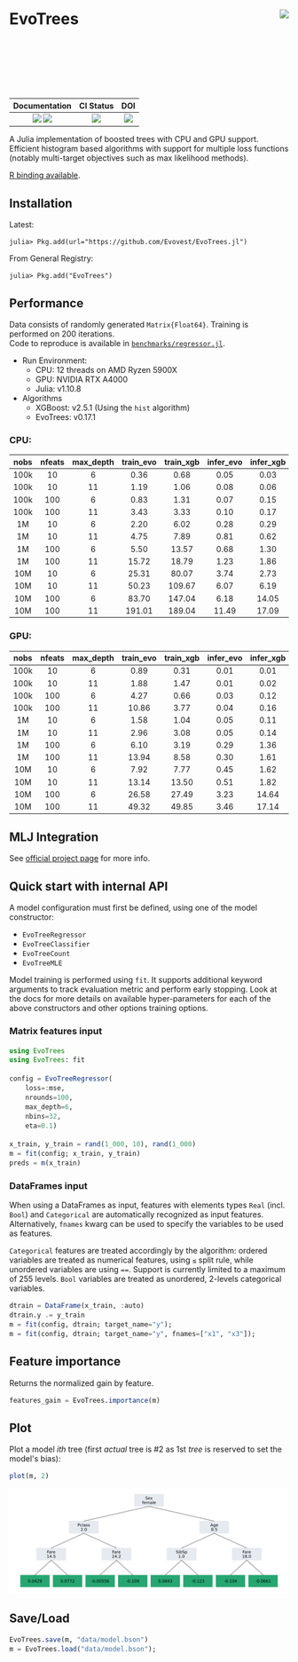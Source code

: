 
# EvoTrees <a href="https://evovest.github.io/EvoTrees.jl/dev/"><img src="docs/src/assets/logo.png" align="right" height="160"/></a>


| Documentation | CI Status | DOI |
|:------------------------:|:----------------:|:----------------:|
| [![][docs-stable-img]][docs-stable-url] [![][docs-latest-img]][docs-latest-url] | [![][ci-img]][ci-url] | [![][DOI-img]][DOI-url] |

[docs-latest-img]: https://img.shields.io/badge/docs-latest-blue.svg
[docs-latest-url]: https://evovest.github.io/EvoTrees.jl/dev

[docs-stable-img]: https://img.shields.io/badge/docs-stable-blue.svg
[docs-stable-url]: https://evovest.github.io/EvoTrees.jl/stable

[ci-img]: https://github.com/Evovest/EvoTrees.jl/workflows/CI/badge.svg
[ci-url]: https://github.com/Evovest/EvoTrees.jl/actions?query=workflow%3ACI+branch%3Amain

[DOI-img]: https://zenodo.org/badge/164559537.svg
[DOI-url]: https://zenodo.org/doi/10.5281/zenodo.10569604

A Julia implementation of boosted trees with CPU and GPU support.
Efficient histogram based algorithms with support for multiple loss functions (notably multi-target objectives such as max likelihood methods).

[R binding available](https://github.com/Evovest/EvoTrees).


## Installation

Latest:

```julia-repl
julia> Pkg.add(url="https://github.com/Evovest/EvoTrees.jl")
```

From General Registry:

```julia-repl
julia> Pkg.add("EvoTrees")
```

## Performance

Data consists of randomly generated `Matrix{Float64}`. Training is performed on 200 iterations.  
Code to reproduce is available in [`benchmarks/regressor.jl`](https://github.com/Evovest/EvoTrees.jl/blob/main/benchmarks/regressor.jl). 

- Run Environment:
    - CPU: 12 threads on AMD Ryzen 5900X
    - GPU: NVIDIA RTX A4000
    - Julia: v1.10.8
- Algorithms
    - XGBoost: v2.5.1 (Using the `hist` algorithm)
    - EvoTrees: v0.17.1

### CPU:

| **nobs** | **nfeats** | **max\_depth** | **train\_evo** | **train\_xgb** | **infer\_evo** | **infer\_xgb** |
|:--------:|:----------:|:--------------:|:--------------:|:--------------:|:--------------:|:--------------:|
| 100k     | 10         | 6              | 0.36           | 0.68           | 0.05           | 0.03           |
| 100k     | 10         | 11             | 1.19           | 1.06           | 0.08           | 0.06           |
| 100k     | 100        | 6              | 0.83           | 1.31           | 0.07           | 0.15           |
| 100k     | 100        | 11             | 3.43           | 3.33           | 0.10           | 0.17           |
| 1M       | 10         | 6              | 2.20           | 6.02           | 0.28           | 0.29           |
| 1M       | 10         | 11             | 4.75           | 7.89           | 0.81           | 0.62           |
| 1M       | 100        | 6              | 5.50           | 13.57          | 0.68           | 1.30           |
| 1M       | 100        | 11             | 15.72          | 18.79          | 1.23           | 1.86           |
| 10M      | 10         | 6              | 25.31          | 80.07          | 3.74           | 2.73           |
| 10M      | 10         | 11             | 50.23          | 109.67         | 6.07           | 6.19           |
| 10M      | 100        | 6              | 83.70          | 147.04         | 6.18           | 14.05          |
| 10M      | 100        | 11             | 191.01         | 189.04         | 11.49          | 17.09          |

### GPU:

| **nobs** | **nfeats** | **max\_depth** | **train\_evo** | **train\_xgb** | **infer\_evo** | **infer\_xgb** |
|:--------:|:----------:|:--------------:|:--------------:|:--------------:|:--------------:|:--------------:|
| 100k     | 10         | 6              | 0.89           | 0.31           | 0.01           | 0.01           |
| 100k     | 10         | 11             | 1.88           | 1.47           | 0.01           | 0.02           |
| 100k     | 100        | 6              | 4.27           | 0.66           | 0.03           | 0.12           |
| 100k     | 100        | 11             | 10.86          | 3.77           | 0.04           | 0.16           |
| 1M       | 10         | 6              | 1.58           | 1.04           | 0.05           | 0.11           |
| 1M       | 10         | 11             | 2.96           | 3.08           | 0.05           | 0.14           |
| 1M       | 100        | 6              | 6.10           | 3.19           | 0.29           | 1.36           |
| 1M       | 100        | 11             | 13.94          | 8.58           | 0.30           | 1.61           |
| 10M      | 10         | 6              | 7.92           | 7.77           | 0.45           | 1.62           |
| 10M      | 10         | 11             | 13.14          | 13.50          | 0.51           | 1.82           |
| 10M      | 100        | 6              | 26.58          | 27.49          | 3.23           | 14.64          |
| 10M      | 100        | 11             | 49.32          | 49.85          | 3.46           | 17.14          |

## MLJ Integration

See [official project page](https://github.com/alan-turing-institute/MLJ.jl) for more info.

## Quick start with internal API

A model configuration must first be defined, using one of the model constructor:
- `EvoTreeRegressor`
- `EvoTreeClassifier`
- `EvoTreeCount`
- `EvoTreeMLE`

Model training is performed using `fit`. 
It supports additional keyword arguments to track evaluation metric and perform early stopping. 
Look at the docs for more details on available hyper-parameters for each of the above constructors and other options training options.

### Matrix features input

```julia
using EvoTrees
using EvoTrees: fit

config = EvoTreeRegressor(
    loss=:mse, 
    nrounds=100, 
    max_depth=6,
    nbins=32,
    eta=0.1)

x_train, y_train = rand(1_000, 10), rand(1_000)
m = fit(config; x_train, y_train)
preds = m(x_train)
```

### DataFrames input

When using a DataFrames as input, features with elements types `Real` (incl. `Bool`) and `Categorical` are automatically recognized as input features. Alternatively, `fnames` kwarg can be used to specify the variables to be used as features. 

`Categorical` features are treated accordingly by the algorithm: ordered variables are treated as numerical features, using `≤` split rule, while unordered variables are using `==`. Support is currently limited to a maximum of 255 levels. `Bool` variables are treated as unordered, 2-levels categorical variables.

```julia
dtrain = DataFrame(x_train, :auto)
dtrain.y .= y_train
m = fit(config, dtrain; target_name="y");
m = fit(config, dtrain; target_name="y", fnames=["x1", "x3"]);
```

## Feature importance

Returns the normalized gain by feature.

```julia
features_gain = EvoTrees.importance(m)
```

## Plot

Plot a model *ith* tree (first *actual* tree is #2 as 1st *tree* is reserved to set the model's bias):

```julia
plot(m, 2)
```

![](docs/src/assets/plot_tree.png)


## Save/Load

```julia
EvoTrees.save(m, "data/model.bson")
m = EvoTrees.load("data/model.bson");
```

